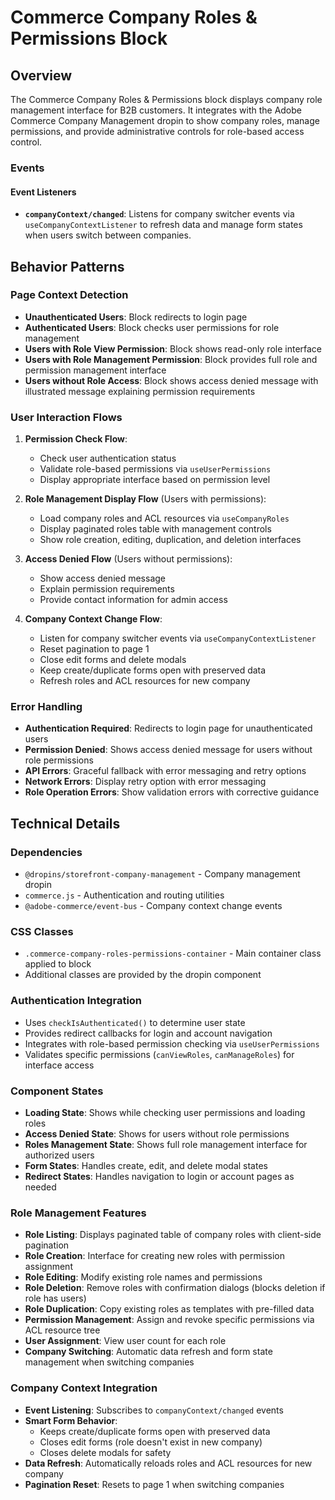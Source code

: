 # Commerce Company Roles & Permissions Block

## Overview

The Commerce Company Roles & Permissions block displays company role management interface for B2B customers. It integrates with the Adobe Commerce Company Management dropin to show company roles, manage permissions, and provide administrative controls for role-based access control.

<!-- ## Integration -->

<!-- ### Block Configuration

No block configuration is read via `readBlockConfig()`. -->

<!-- ### URL Parameters

No URL parameters affect this block's behavior. -->

<!-- ### Local Storage

No localStorage keys are used by this block. -->

### Events

#### Event Listeners

- **`companyContext/changed`**: Listens for company switcher events via `useCompanyContextListener` to refresh data and manage form states when users switch between companies.

<!-- #### Event Emitters

No events are emitted by this block. -->

## Behavior Patterns

### Page Context Detection

- **Unauthenticated Users**: Block redirects to login page
- **Authenticated Users**: Block checks user permissions for role management
- **Users with Role View Permission**: Block shows read-only role interface
- **Users with Role Management Permission**: Block provides full role and permission management interface
- **Users without Role Access**: Block shows access denied message with illustrated message explaining permission requirements

### User Interaction Flows

1. **Permission Check Flow**:
   - Check user authentication status
   - Validate role-based permissions via `useUserPermissions`
   - Display appropriate interface based on permission level

2. **Role Management Display Flow** (Users with permissions):
   - Load company roles and ACL resources via `useCompanyRoles`
   - Display paginated roles table with management controls
   - Show role creation, editing, duplication, and deletion interfaces

3. **Access Denied Flow** (Users without permissions):
   - Show access denied message
   - Explain permission requirements
   - Provide contact information for admin access

4. **Company Context Change Flow**:
   - Listen for company switcher events via `useCompanyContextListener`
   - Reset pagination to page 1
   - Close edit forms and delete modals
   - Keep create/duplicate forms open with preserved data
   - Refresh roles and ACL resources for new company

### Error Handling

- **Authentication Required**: Redirects to login page for unauthenticated users
- **Permission Denied**: Shows access denied message for users without role permissions
- **API Errors**: Graceful fallback with error messaging and retry options
- **Network Errors**: Display retry option with error messaging
- **Role Operation Errors**: Show validation errors with corrective guidance

## Technical Details

### Dependencies

- `@dropins/storefront-company-management` - Company management dropin
- `commerce.js` - Authentication and routing utilities
- `@adobe-commerce/event-bus` - Company context change events

### CSS Classes

- `.commerce-company-roles-permissions-container` - Main container class applied to block
- Additional classes are provided by the dropin component

### Authentication Integration

- Uses `checkIsAuthenticated()` to determine user state
- Provides redirect callbacks for login and account navigation
- Integrates with role-based permission checking via `useUserPermissions`
- Validates specific permissions (`canViewRoles`, `canManageRoles`) for interface access

### Component States

- **Loading State**: Shows while checking user permissions and loading roles
- **Access Denied State**: Shows for users without role permissions
- **Roles Management State**: Shows full role management interface for authorized users
- **Form States**: Handles create, edit, and delete modal states
- **Redirect States**: Handles navigation to login or account pages as needed

### Role Management Features

- **Role Listing**: Displays paginated table of company roles with client-side pagination
- **Role Creation**: Interface for creating new roles with permission assignment
- **Role Editing**: Modify existing role names and permissions
- **Role Deletion**: Remove roles with confirmation dialogs (blocks deletion if role has users)
- **Role Duplication**: Copy existing roles as templates with pre-filled data
- **Permission Management**: Assign and revoke specific permissions via ACL resource tree
- **User Assignment**: View user count for each role
- **Company Switching**: Automatic data refresh and form state management when switching companies

### Company Context Integration

- **Event Listening**: Subscribes to `companyContext/changed` events
- **Smart Form Behavior**: 
  - Keeps create/duplicate forms open with preserved data
  - Closes edit forms (role doesn't exist in new company)
  - Closes delete modals for safety
- **Data Refresh**: Automatically reloads roles and ACL resources for new company
- **Pagination Reset**: Resets to page 1 when switching companies
